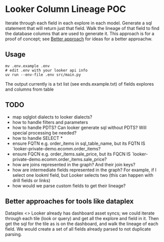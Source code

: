 # Looker Column Lineage POC

Iterate through each field in each explore in each model. Generate a sql statement that will return just that field. Walk the lineage of that field to find the database columns that are used to generate it. This approach is for a proof of concept; see [Better approach](#better-approaches-for-tools-like-dataplex) for ideas for a better approachw.

## Usage

```
mv .env.example .env
# edit .env with your looker api info
uv run --env-file .env src/main.py
```

The output currently is a txt list (see ends.example.txt) of fields explores and columns from table

## TODO

- map sqlglot dialects to looker dialects?
- how to handle filters and parameters
- how to handle PDTS? Can looker generate sql without PDTS? Will special processing be needed?
- how to handle SELECT \*
- ensure FQTN e.g. order_items in sql_table_name, but its FQTN IS `looker-private-demo.ecomm.order_items?
- ensure FQCN e.g. order_items.sale_price, but its FQCN IS `looker-private-demo.ecomm.order_items.sale_price?
- how are joins represented in the graph? And their join keys?
- how are intermediate fields represented in the graph? For example, if I select one lookml field, but Looker selects two (this can happen with drill fields or links)
- how would we parse custom fields to get their lineage?

## Better approaches for tools like dataplex

Dataplex <> Looker already has dashboard asset syncs; we could iterate through each tile (look or query) and get all the explore and field in it. Then get the sql for the tile as is on the dashboard, and walk the lineage of each field. We would create a set of all fields already parsed to not duplicate parsing.
